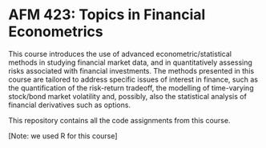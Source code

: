# AFM 423: Topics in Financial Econometrics
This course introduces the use of advanced econometric/statistical methods in studying financial market data, and in quantitatively assessing risks associated with financial investments. The methods presented in this course are tailored to address specific issues of interest in finance, such as the quantification of the risk-return tradeoff, the modelling of time-varying stock/bond market volatility and, possibly, also the statistical analysis of financial derivatives such as options.

This repository contains all the code assignments from this course. 

[Note: we used R for this course]
